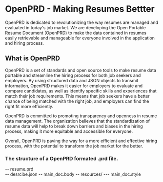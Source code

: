 # OpenPRD - Making Resumes Bettter

OpenPRD is dedicated to revolutionizing the way resumes are managed and evaluated in today's job market. We are developing the Open Portable Resume Document (OpenPRD) to make the data contained in resumes easily retrievable and manageable for everyone involved in the application and hiring process.

## What is OpenPRD 

OpenPRD is a set of standards and open source tools to make resume data portable and streamline the hiring process for both job seekers and employers. By using structured data and JSON objects to transmit information, OpenPRD makes it easier for employers to evaluate and compare candidates, as well as identify specific skills and experiences that match their job requirements. This means that job seekers have a better chance of being matched with the right job, and employers can find the right fit more efficiently.

OpenPRD is committed to promoting transparency and openness in resume data management. The organization believes that the standardization of resume data will help to break down barriers and biases in the hiring process, making it more equitable and accessible for everyone.

Overall, OpenPRD is paving the way for a more efficient and effective hiring process, with the potential to transform the job market for the better.

### The structure of a OpenPRD formated .prd file.

-- resume.prd\
    -- desrcibe.json
    -- main_doc.body
    -- resources/
       --- main_doc.style
          
